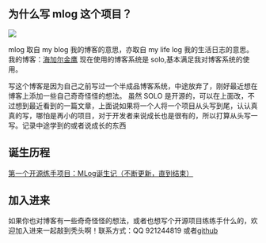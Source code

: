 
## 为什么写 mlog 这个项目？

![](c:\Users\hjljy\mlog\upload\2021\12\0819.jpg)

mlog 取自 my blog 我的博客的意思，亦取自 my life log 我的生活日志的意思。我的博客：[海加尔金鹰](https://www.hjljy.cn) 现在使用的博客系统是 solo,基本满足我对博客系统的使用。

写这个博客是因为自己之前写过一个半成品博客系统，中途放弃了，刚好最近想在博客上添加一些自己奇奇怪怪的想法。
虽然 SOLO 是开源的，可以在上面改，不过想到最近看到的一篇文章，上面说如果将一个人将一个项目从头写到尾，认认真真的写，哪怕是再小的项目，对于开发者来说成长也是很有的，所以打算从头写一写。记录中途学到的或者说成长的东西

## 诞生历程
  [第一个开源练手项目：MLog诞生记（不断更新，直到结束）](https://www.hjljy.cn/articles/2020/01/29/1580307598217.html?utm_source=github)
## 加入进来
 如果你也对博客有一些奇奇怪怪的想法，或者也想写个开源项目练练手什么的，欢迎加入进来一起敲到秃头啊！联系方式：QQ 921244819   或者[github](https://github.com/hjljy/mlog)